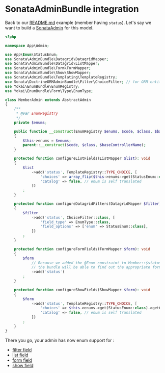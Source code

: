 # SonataAdminBundle integration

Back to our [README.md](../README.md) example (member having `status`).
Let's say we want to build a [SonataAdmin](https://github.com/sonata-project/SonataAdminBundle) for this model.

```php
<?php

namespace App\Admin;

use App\Enum\StatusEnum;
use Sonata\AdminBundle\Datagrid\DatagridMapper;
use Sonata\AdminBundle\Datagrid\ListMapper;
use Sonata\AdminBundle\Form\FormMapper;
use Sonata\AdminBundle\Show\ShowMapper;
use Sonata\AdminBundle\Templating\TemplateRegistry;
use Sonata\DoctrineORMAdminBundle\Filter\ChoiceFilter; // for ORM entities only
use Yokai\EnumBundle\EnumRegistry;
use Yokai\EnumBundle\Form\Type\EnumType;

class MemberAdmin extends AbstractAdmin
{
    /**
     * @var EnumRegistry
     */
    private $enums;

    public function __construct(EnumRegistry $enums, $code, $class, $baseControllerName = null)
    {
        $this->enums = $enums;
        parent::__construct($code, $class, $baseControllerName);
    }

    protected function configureListFields(ListMapper $list): void
    {
        $list
            ->add('status', TemplateRegistry::TYPE_CHOICE, [
                'choices' => array_flip($this->enums->get(StatusEnum::class)->getChoices()),
                'catalog' => false, // enum is self translated
            ])
        ;
    }

    protected function configureDatagridFilters(DatagridMapper $filter): void
    {
        $filter
            ->add('status', ChoiceFilter::class, [
                'field_type' => EnumType::class,
                'field_options' => ['enum' => StatusEnum::class],
            ])
        ;
    }

    protected function configureFormFields(FormMapper $form): void
    {
        $form
            // Because we added the @Enum constraint to Member::$status property
            // the bundle will be able to find out the appropriate form type automatically
            ->add('status')
        ;
    }

    protected function configureShowFields(ShowMapper $form): void
    {
        $form
            ->add('status', TemplateRegistry::TYPE_CHOICE, [
                'choices' => $this->enums->get(StatusEnum::class)->getChoices(),
                'catalog' => false, // enum is self translated
            ])
        ;
    }
}
```

There you go, your admin has now enum support for :
- [filter field](https://sonata-project.org/bundles/doctrine-orm-admin/master/doc/reference/filter_field_definition.html)
- [list field](https://sonata-project.org/bundles/admin/3-x/doc/getting_started/the_list_view.html)
- [form field](https://sonata-project.org/bundles/admin/3-x/doc/getting_started/the_form_view.html)
- [show field](https://sonata-project.org/bundles/admin/3-x/doc/reference/action_show.html)
